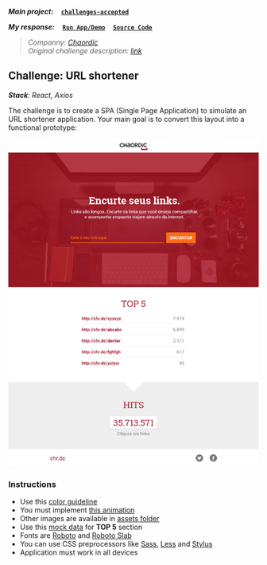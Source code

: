 ***Main project:***
&nbsp;&nbsp;
[**`challenges-accepted`**](https://github.com/AndersonMamede/challenges-accepted)

***My response:***
&nbsp;&nbsp;
[**`Run App/Demo`**](https://blog.andersonmamede.com.br/challenge-url-shortener/app/build/)
&nbsp;&nbsp;
[**`Source Code`**](https://github.com/AndersonMamede/challenge-url-shortener/tree/master/app)

> *Companny: [Chaordic](https://www.chaordic.com.br/)*<br/>
> *Original challenge description: [link](https://github.com/chaordic/frontend-intern-challenge)*<br/>

## Challenge: URL shortener

***Stack**: React, Axios*<br/>

The challenge is to create a SPA (Single Page Application) to simulate an URL shortener application. Your main goal is to convert this layout into a functional prototype:

![Layout](layout.jpg)

### Instructions

- Use this [color guideline](layout-color-guideline.jpg)
- You must implement [this animation](layout-interaction.gif)
- Other images are available in [assets folder](assets)
- Use this [mock data](mock-data.json) for **TOP 5** section
- Fonts are [Roboto](https://www.google.com/fonts/specimen/Roboto) and [Roboto Slab](https://www.google.com/fonts/specimen/Roboto+Slab)
- You can use CSS preprocessors like [Sass](http://sass-lang.com), [Less](http://lesscss.org) and [Stylus](http://stylus-lang.com)
- Application must work in all devices
